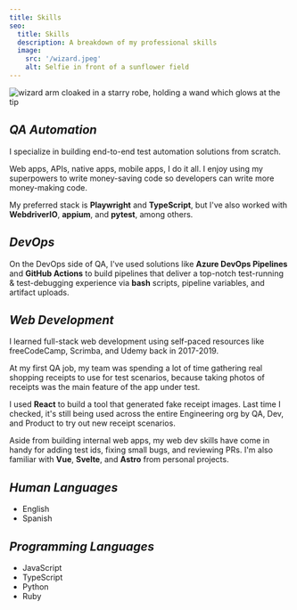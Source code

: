 ```yaml
---
title: Skills
seo:
  title: Skills
  description: A breakdown of my professional skills
  image:
    src: '/wizard.jpeg'
    alt: Selfie in front of a sunflower field
---
```


![wizard arm cloaked in a starry robe, holding a wand which glows at the tip](/wizard.jpeg)

## _QA Automation_

I specialize in building end-to-end test automation solutions from scratch.

Web apps, APIs, native apps, mobile apps, I do it all. I enjoy using my superpowers to write money-saving code so developers can write more money-making code.

My preferred stack is **Playwright** and **TypeScript**, but I've also worked with **WebdriverIO**, **appium**, and **pytest**, among others.

## _DevOps_

On the DevOps side of QA, I've used solutions like **Azure DevOps Pipelines** and **GitHub Actions** to build pipelines that deliver a top-notch test-running & test-debugging experience via **bash** scripts, pipeline variables, and artifact uploads.

## _Web Development_

I learned full-stack web development using self-paced resources like freeCodeCamp, Scrimba, and Udemy back in 2017-2019.

At my first QA job, my team was spending a lot of time gathering real shopping receipts to use for test scenarios, because taking photos of receipts was the main feature of the app under test.

I used **React** to build a tool that generated fake receipt images. Last time I checked, it's still being used across the entire Engineering org by QA, Dev, and Product to try out new receipt scenarios.

Aside from building internal web apps, my web dev skills have come in handy for adding test ids, fixing small bugs, and reviewing PRs. I'm also familiar with **Vue**, **Svelte**, and **Astro** from personal projects.

## _Human Languages_

- English
- Spanish

## _Programming Languages_

- JavaScript
- TypeScript
- Python
- Ruby
